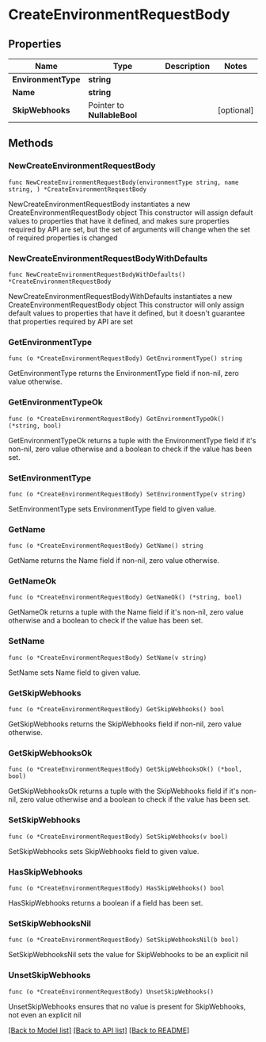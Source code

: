 # CreateEnvironmentRequestBody

## Properties

Name | Type | Description | Notes
------------ | ------------- | ------------- | -------------
**EnvironmentType** | **string** |  | 
**Name** | **string** |  | 
**SkipWebhooks** | Pointer to **NullableBool** |  | [optional] 

## Methods

### NewCreateEnvironmentRequestBody

`func NewCreateEnvironmentRequestBody(environmentType string, name string, ) *CreateEnvironmentRequestBody`

NewCreateEnvironmentRequestBody instantiates a new CreateEnvironmentRequestBody object
This constructor will assign default values to properties that have it defined,
and makes sure properties required by API are set, but the set of arguments
will change when the set of required properties is changed

### NewCreateEnvironmentRequestBodyWithDefaults

`func NewCreateEnvironmentRequestBodyWithDefaults() *CreateEnvironmentRequestBody`

NewCreateEnvironmentRequestBodyWithDefaults instantiates a new CreateEnvironmentRequestBody object
This constructor will only assign default values to properties that have it defined,
but it doesn't guarantee that properties required by API are set

### GetEnvironmentType

`func (o *CreateEnvironmentRequestBody) GetEnvironmentType() string`

GetEnvironmentType returns the EnvironmentType field if non-nil, zero value otherwise.

### GetEnvironmentTypeOk

`func (o *CreateEnvironmentRequestBody) GetEnvironmentTypeOk() (*string, bool)`

GetEnvironmentTypeOk returns a tuple with the EnvironmentType field if it's non-nil, zero value otherwise
and a boolean to check if the value has been set.

### SetEnvironmentType

`func (o *CreateEnvironmentRequestBody) SetEnvironmentType(v string)`

SetEnvironmentType sets EnvironmentType field to given value.


### GetName

`func (o *CreateEnvironmentRequestBody) GetName() string`

GetName returns the Name field if non-nil, zero value otherwise.

### GetNameOk

`func (o *CreateEnvironmentRequestBody) GetNameOk() (*string, bool)`

GetNameOk returns a tuple with the Name field if it's non-nil, zero value otherwise
and a boolean to check if the value has been set.

### SetName

`func (o *CreateEnvironmentRequestBody) SetName(v string)`

SetName sets Name field to given value.


### GetSkipWebhooks

`func (o *CreateEnvironmentRequestBody) GetSkipWebhooks() bool`

GetSkipWebhooks returns the SkipWebhooks field if non-nil, zero value otherwise.

### GetSkipWebhooksOk

`func (o *CreateEnvironmentRequestBody) GetSkipWebhooksOk() (*bool, bool)`

GetSkipWebhooksOk returns a tuple with the SkipWebhooks field if it's non-nil, zero value otherwise
and a boolean to check if the value has been set.

### SetSkipWebhooks

`func (o *CreateEnvironmentRequestBody) SetSkipWebhooks(v bool)`

SetSkipWebhooks sets SkipWebhooks field to given value.

### HasSkipWebhooks

`func (o *CreateEnvironmentRequestBody) HasSkipWebhooks() bool`

HasSkipWebhooks returns a boolean if a field has been set.

### SetSkipWebhooksNil

`func (o *CreateEnvironmentRequestBody) SetSkipWebhooksNil(b bool)`

 SetSkipWebhooksNil sets the value for SkipWebhooks to be an explicit nil

### UnsetSkipWebhooks
`func (o *CreateEnvironmentRequestBody) UnsetSkipWebhooks()`

UnsetSkipWebhooks ensures that no value is present for SkipWebhooks, not even an explicit nil

[[Back to Model list]](../README.md#documentation-for-models) [[Back to API list]](../README.md#documentation-for-api-endpoints) [[Back to README]](../README.md)


